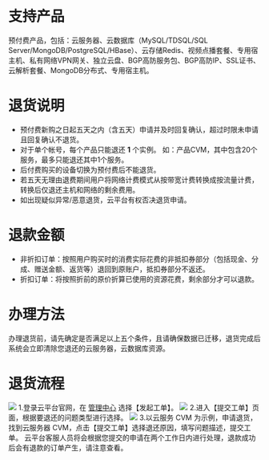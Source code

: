 # 支持产品
预付费产品，包括：云服务器、云数据库（MySQL/TDSQL/SQL Server/MongoDB/PostgreSQL/HBase）、云存储Redis、视频点播套餐、专用宿主机、私有网络VPN网关、独立云盘、BGP高防服务包、BGP高防IP、SSL证书、云解析套餐、MongoDB分布式、专用宿主机。
# 退货说明
- 预付费新购之日起五天之内（含五天）申请并及时回复确认，超过时限未申请且回复确认不退货。
- 对于单个帐号，每个产品只能退还 **1** 个实例。
如：产品CVM，其中包含20个服务，最多只能退还其中1个服务。
- 后付费购买的设备切换为预付费后不能退货。
- 若五天无理由退费期间用户将网络计费模式从按带宽计费转换成按流量计费，转换后仅退还主机和网络的剩余费用。
- 如出现疑似异常/恶意退货，云平台有权否决退货申请。

# 退款金额
- 非折扣订单：按照用户购买时的消费实际花费的非抵扣券部分（包括现金、分成、赠送金额、返货等）退回到原账户，抵扣券部分不返还。
- 折扣订单：将按照折前的原价折算已使用的资源花费，剩余部分才可以退款。

# 办理方法
办理退货前，请先确定是否满足以上五个条件，且请确保数据已迁移，退货完成后系统会立即清除您退还的云服务器，云数据库资源。
# 退货流程
![](http://imgcache.tce.fsphere.cn/image/mc.qcloudimg.com/static/img/29cb3b429573ef0632bdc96ed7e51aec/image.png)
1.登录云平台官网，在 [管理中心](http://console.tce.fsphere.cn/) 选择【发起工单】。
![](http://imgcache.tce.fsphere.cn/image/mc.qcloudimg.com/static/img/f91073cbf61e2413bd8dfd68e1786639/image.png)
2.进入【提交工单】页面，根据要退还的问题类型进行选择。
![](http://imgcache.tce.fsphere.cn/image/mc.qcloudimg.com/static/img/a99cc1bddd9f85492f10d0495af5106b/image.png)
3.以云服务 CVM 为示例，申请退货，找到云服务器 CVM，点击【提交工单】选择退还原因，填写问题描述，提交工单。
云平台客服人员将会根据您提交的申请在两个工作日内进行处理，退款成功后会有退款的订单产生，请注意查看。

